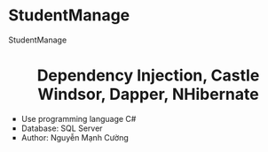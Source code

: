 # StudentManage
StudentManage

<div align="center">
    <h1>Dependency Injection, Castle Windsor, Dapper, NHibernate</h1>
    <ul type="square" align="left">
      <li>Use programming language C#</li>
        <li> Database: SQL Server
        <li>Author: Nguyễn Mạnh Cường</li>
    </ul>
</ul>
    
</div>
